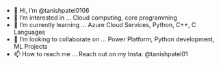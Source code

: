 - 👋 Hi, I’m @tanishpatel0106
- 👀 I’m interested in ... Cloud computing, core programming
- 🌱 I’m currently learning ... Azure Cloud Services, Python, C++, C Languages
- 💞️ I’m looking to collaborate on ... Power Platform, Python development, ML Projects
- 📫 How to reach me ... Reach out on my Insta: @tanishpatel01

<!---
tanishpatel0106/tanishpatel0106 is a ✨ special ✨ repository because its `README.md` (this file) appears on your GitHub profile.
You can click the Preview link to take a look at your changes.
--->

